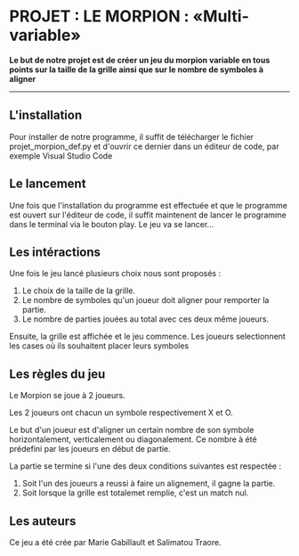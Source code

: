 # PROJET : LE MORPION : «Multi-variable»

**Le but de notre projet est de créer un jeu du morpion variable en tous points sur la taille de la grille ainsi que sur le nombre de symboles à aligner**
***

## L'installation

Pour installer de notre programme, il suffit de télécharger le fichier projet_morpion_def.py et d'ouvrir ce dernier dans un éditeur de code, par exemple Visual Studio Code


## Le lancement

Une fois que l'installation du programme est effectuée et que le programme est ouvert sur l'éditeur de code, il suffit maintenent de lancer le programme dans le terminal via le bouton play. Le jeu va se lancer...


## Les intéractions

Une fois le jeu lancé plusieurs choix nous sont proposés :
1. Le choix de la taille de la grille.
2. Le nombre de symboles qu'un joueur doit aligner pour remporter la partie.
3. Le nombre de parties jouées au total avec ces deux même joueurs.

Ensuite, la grille est affichée et le jeu commence.
Les joueurs selectionnent les cases où ils souhaitent placer leurs symboles


## Les règles du jeu
Le Morpion se joue à 2 joueurs.

Les 2 joueurs ont chacun un symbole respectivement X et O.

Le but d'un joueur est d'aligner un certain nombre de son symbole horizontalement, verticalement ou diagonalement. Ce nombre à été prédefini par les joueurs en début de partie. 

La partie se termine si l'une des deux conditions suivantes est respectée : 
1. Soit l'un des joueurs a reussi à faire un alignement, il gagne la partie.
2. Soit lorsque la grille est totalemet remplie, c'est un match nul. 

## Les auteurs
Ce jeu a été crée par Marie Gabillault et Salimatou Traore.

